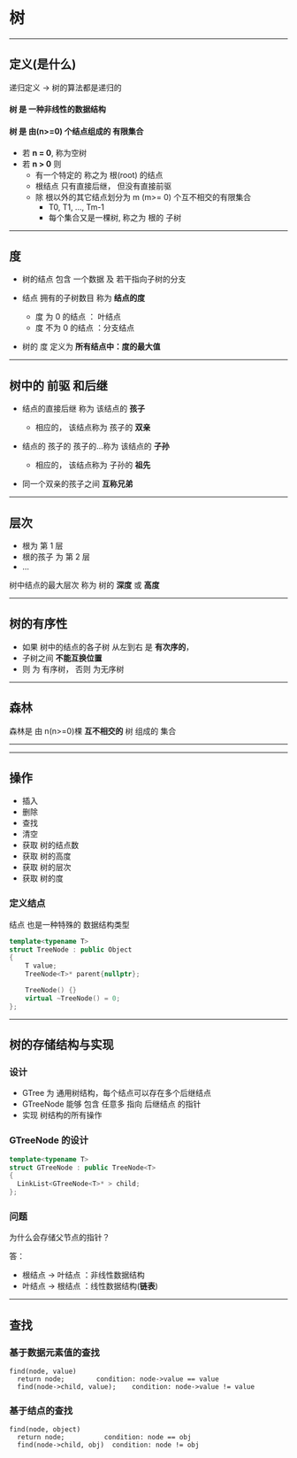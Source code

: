 # 树
---
## 定义(是什么)
递归定义  -> 树的算法都是递归的

#### 树 是 一种非线性的数据结构
#### 树 是 由(n>=0) 个结点组成的 有限集合
* 若 **n = 0**, 称为空树
* 若 **n > 0** 则
  * 有一个特定的 称之为 根(root) 的结点
  * 根结点 只有直接后继， 但没有直接前驱
  * 除 根以外的其它结点划分为 m (m>= 0) 个互不相交的有限集合
    * T0, T1, ..., Tm-1
    * 每个集合又是一棵树, 称之为 根的 子树

---
## 度
* 树的结点 包含 一个数据 及 若干指向子树的分支
* 结点 拥有的子树数目 称为 **结点的度**
  * 度 为 0 的结点 ： 叶结点
  * 度 不为 0 的结点 ：分支结点

* 树的 度 定义为 **所有结点中：度的最大值**

---
## 树中的 前驱 和后继
* 结点的直接后继 称为 该结点的 **孩子**
  * 相应的， 该结点称为 孩子的 **双亲**


* 结点的 孩子的 孩子的...称为 该结点的 **子孙**
  * 相应的， 该结点称为 子孙的 **祖先**


* 同一个双亲的孩子之间 **互称兄弟**

---
## 层次
* 根为 第 1 层
* 根的孩子 为 第 2 层
* ...

树中结点的最大层次 称为 树的 **深度** 或 **高度**

---
## 树的有序性
* 如果 树中的结点的各子树 从左到右 是 **有次序的**，
* 子树之间 **不能互换位置**
* 则 为 有序树， 否则 为无序树

---
## 森林
森林是 由 n(n>=0)棵 **互不相交的** 树 组成的 集合


---
---
## 操作
* 插入
* 删除
* 查找
* 清空
* 获取 树的结点数
* 获取 树的高度
* 获取 树的层次
* 获取 树的度

### 定义结点
结点 也是一种特殊的 数据结构类型
```cpp
template<typename T>
struct TreeNode : public Object
{
	T value;
	TreeNode<T>* parent{nullptr};

	TreeNode() {}
	virtual ~TreeNode() = 0;
};
```
---
## 树的存储结构与实现
### 设计
* GTree 为 通用树结构，每个结点可以存在多个后继结点
* GTreeNode 能够 包含 任意多 指向 后继结点 的指针
* 实现 树结构的所有操作

### GTreeNode 的设计
```cpp
template<typename T>
struct GTreeNode : public TreeNode<T>
{
  LinkList<GTreeNode<T>* > child;
};
```

### 问题
为什么会存储父节点的指针？

答：
* 根结点 -> 叶结点 ：非线性数据结构
* 叶结点 -> 根结点 ：线性数据结构(**链表**)

---
## 查找
### 基于数据元素值的查找
```
find(node, value)
  return node;        condition: node->value == value
  find(node->child, value);    condition: node->value != value
```

### 基于结点的查找
```
find(node, object)
  return node;          condition: node == obj
  find(node->child, obj)  condition: node != obj
```
